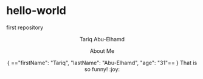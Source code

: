 # hello-world
first repository
<header>Tariq Abu-Elhamd</haeder>
<p>About Me</p>
{
 =="firstName": "Tariq",
  "lastName": "Abu-Elhamd",
  "age": "31"==
  }
  That is so funny! :joy:
 
